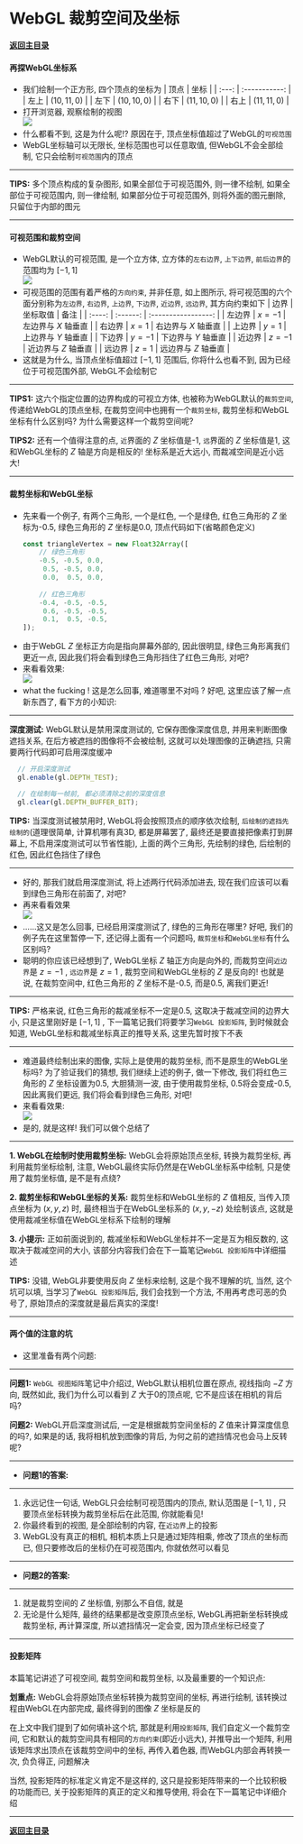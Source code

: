# WebGL 裁剪空间及坐标

**[返回主目录](../readme.md)**

#### 再探WebGL坐标系
+ 我们绘制一个正方形, 四个顶点的坐标为
  | 顶点  |     坐标      |
  | :---: | :-----------: |
  | 左上  | $(10, 11, 0)$ |
  | 左下  | $(10, 10, 0)$ |
  | 右下  | $(11, 10, 0)$ |
  | 右上  | $(11, 11, 0)$ |
+ 打开浏览器, 观察绘制的视图  
  ![](./Assets/view-outside-visible-box.png)
+ 什么都看不到, 这是为什么呢!? 原因在于, 顶点坐标值超过了WebGL的`可视范围`
+ WebGL坐标轴可以无限长, 坐标范围也可以任意取值, 但WebGL不会全部绘制, 它只会绘制`可视范围`内的顶点
***
**TIPS:** 多个顶点构成的复杂图形, 如果全部位于可视范围外, 则一律不绘制, 如果全部位于可视范围内, 则一律绘制, 如果部分位于可视范围外, 则将外面的图元删除, 只留位于内部的图元
***

#### 可视范围和裁剪空间
+ WebGL默认的可视范围, 是一个立方体, 立方体的`左右边界`, `上下边界`, `前后边界`的范围均为 $[-1, 1]$   
  ![](./Assets/WebGL-visible-box.png)
+ 可视范围的范围有着严格的`方向约束`, 并非任意, 如上图所示, 将可视范围的六个面分别称为`左边界`, `右边界`, `上边界`, `下边界`, `近边界`, `远边界`, 其方向约束如下
  |  边界  | 坐标取值 |        备注         |
  | :----: | :------: | :-----------------: |
  | 左边界 |  $x=-1$  | 左边界与 $X$ 轴垂直 |
  | 右边界 |  $x=1$   | 右边界与 $X$ 轴垂直 |
  | 上边界 |  $y=1$   | 上边界与 $Y$ 轴垂直 |
  | 下边界 |  $y=-1$  | 下边界与 $Y$ 轴垂直 |
  | 近边界 |  $z=-1$  | 近边界与 $Z$ 轴垂直 |
  | 远边界 |  $z=1$   | 远边界与 $Z$ 轴垂直 |
+ 这就是为什么, 当顶点坐标值超过 $[-1, 1]$ 范围后, 你将什么也看不到, 因为已经位于可视范围外部, WebGL不会绘制它
***
**TIPS1:** 这六个指定位置的边界构成的可视立方体, 也被称为WebGL默认的`裁剪空间`, 传递给WebGL的顶点坐标, 在裁剪空间中也拥有一个`裁剪坐标`, 裁剪坐标和WebGL坐标有什么区别吗? 为什么需要这样一个裁剪空间呢?  

**TIPS2:** 还有一个值得注意的点, `近`界面的 $Z$ 坐标值是-1, `远`界面的 $Z$ 坐标值是1, 这和WebGL坐标的 $Z$ 轴是方向是相反的! 坐标系是近大远小, 而裁减空间是近小远大!
***

#### 裁剪坐标和WebGL坐标
+ 先来看一个例子, 有两个三角形, 一个是红色, 一个是绿色, 红色三角形的 $Z$ 坐标为-0.5, 绿色三角形的 $Z$ 坐标是0.0, 顶点代码如下(省略颜色定义)
  ```JavaScript
  const triangleVertex = new Float32Array([
      // 绿色三角形
      -0.5, -0.5, 0.0,
       0.5, -0.5, 0.0,
       0.0,  0.5, 0.0,
              
      // 红色三角形
      -0.4, -0.5, -0.5,
       0.6, -0.5, -0.5,
       0.1,  0.5, -0.5,
  ]);
  ```
+ 由于WebGL $Z$ 坐标正方向是指向屏幕外部的, 因此很明显, 绿色三角形离我们更近一点, 因此我们将会看到绿色三角形挡住了红色三角形, 对吧?
+ 来看看效果:   
  ![](./Assets/WebGL-red-green-triangle-no-depth-test.png)
+ what the fucking ! 这是怎么回事, 难道哪里不对吗 ? 好吧, 这里应该了解一点新东西了, 看下方的小知识:
***
**深度测试:** WebGL默认是禁用深度测试的, 它保存图像深度信息, 并用来判断图像遮挡关系, 在后方被遮挡的图像将不会被绘制, 这就可以处理图像的正确遮挡, 只需要两行代码即可启用深度缓冲
```JavaScript
  // 开启深度测试
  gl.enable(gl.DEPTH_TEST);

  // 在绘制每一帧前, 都必须清除之前的深度信息
  gl.clear(gl.DEPTH_BUFFER_BIT);
```
**TIPS:** 当深度测试被禁用时, WebGL将会按照顶点的顺序依次绘制, `后绘制的遮挡先绘制的`(道理很简单, 计算机哪有真3D, 都是屏幕罢了, 最终还是要直接把像素打到屏幕上, 不启用深度测试可以节省性能), 上面的两个三角形, 先绘制的绿色, 后绘制的红色, 因此红色挡住了绿色 
***
+ 好的, 那我们就启用深度测试, 将上述两行代码添加进去, 现在我们应该可以看到绿色三角形在前面了, 对吧?
+ 再来看看效果   
  ![](./Assets/WebGL-red-green-triangle-no-depth-test.png)
+ ......这又是怎么回事, 已经启用深度测试了, 绿色的三角形在哪里? 好吧, 我们的例子先在这里暂停一下, 还记得上面有一个问题吗, `裁剪坐标`和`WebGL坐标`有什么区别吗?
+ 聪明的你应该已经想到了, WebGL坐标 $Z$ 轴正方向是向外的, 而裁剪空间`近边界`是 $z=-1$ , `远边界`是 $z=1$ , 裁剪空间和WebGL坐标的 $Z$ 是反向的! 也就是说, 在裁剪空间中, 红色三角形的 $Z$ 坐标不是-0.5, 而是0.5, 离我们更近!
***
**TIPS:** 严格来说, 红色三角形的裁减坐标不一定是0.5, 这取决于裁减空间的边界大小, 只是这里刚好是 $[-1, 1]$ , 下一篇笔记我们将要学习`WebGL 投影矩阵`, 到时候就会知道, WebGL坐标和裁减坐标真正的推导关系, 这里先暂时按下不表
***
+ 难道最终绘制出来的图像, 实际上是使用的裁剪坐标, 而不是原生的WebGL坐标吗? 为了验证我们的猜想, 我们继续上述的例子, 做一下修改, 我们将红色三角形的 $Z$ 坐标设置为0.5, 大胆猜测一波, 由于使用裁剪坐标, 0.5将会变成-0.5, 因此离我们更远, 我们将会看到绿色三角形, 对吧!
+ 来看看效果:   
  ![](./Assets/WebGL-red-green-triangle-enable-depth-test.png)
+ 是的, 就是这样! 我们可以做个总结了
***
**1. WebGL在绘制时使用裁剪坐标:** WebGL会将原始顶点坐标, 转换为裁剪坐标, 再利用裁剪坐标绘制, 注意, WebGL最终实际仍然是在WebGL坐标系中绘制, 只是使用了裁剪坐标值, 是不是有点绕?  
   
**2. 裁剪坐标和WebGL坐标的关系:** 裁剪坐标和WebGL坐标的 $Z$ 值相反, 当传入顶点坐标为 $(x, y, z)$ 时, 最终相当于在WebGL坐标系的 $(x, y, -z)$ 处绘制该点, 这就是使用裁减坐标值在WebGL坐标系下绘制的理解

**3. 小提示:** 正如前面说到的, 裁减坐标和WebGL坐标并不一定是互为相反数的, 这取决于裁减空间的大小, 该部分内容我们会在下一篇笔记`WebGL 投影矩阵`中详细描述  
  
**TIPS:** 没错, WebGL非要使用反向 $Z$ 坐标来绘制, 这是个我不理解的坑, 当然, 这个坑可以填, 当学习了`WebGL 投影矩阵`后, 我们会找到一个方法, 不用再考虑可恶的负号了, 原始顶点的深度就是最后真实的深度!
***

#### 两个值的注意的坑
+ 这里准备有两个问题:
***
**问题1:** `WebGL 视图矩阵`笔记中介绍过, WebGL默认相机位置在原点, 视线指向 $-Z$ 方向, 既然如此, 我们为什么可以看到 $Z$ 大于0的顶点呢, 它不是应该在相机的背后吗?  
  
**问题2:** WebGL开启深度测试后, 一定是根据裁剪空间坐标的 $Z$ 值来计算深度信息的吗?, 如果是的话, 我将相机放到图像的背后, 为何之前的遮挡情况也会马上反转呢?
***
+ **问题1的答案:**
***
1. 永远记住一句话, WebGL只会绘制可视范围内的顶点, 默认范围是 $[-1, 1]$ , 只要顶点坐标转换为裁剪坐标后在此范围, 你就能看见!
2. 你最终看到的视图, 是全部绘制的内容, 在`近边界`上的投影
3. WebGL没有真正的相机, 相机本质上只是通过矩阵相乘, 修改了顶点的坐标而已, 但只要修改后的坐标仍在可视范围内, 你就依然可以看见 
***
+ **问题2的答案:**
***
1. 就是裁剪空间的 $Z$ 坐标值, 别那么不自信, 就是
2. 无论是什么矩阵, 最终的结果都是改变原顶点坐标, WebGL再把新坐标转换成裁剪坐标, 再计算深度, 所以遮挡情况一定会变, 因为顶点坐标已经变了
***

#### 投影矩阵
本篇笔记讲述了可视空间, 裁剪空间和裁剪坐标, 以及最重要的一个知识点:   
  
**划重点:** WebGL会将原始顶点坐标转换为裁剪空间的坐标, 再进行绘制, 该转换过程由WebGL在内部完成, 最终得到的图像 $Z$ 坐标是反的  
  
在上文中我们提到了如何填补这个坑, 那就是利用`投影矩阵`, 我们自定义一个裁剪空间, 它和默认的裁剪空间具有相同的`方向约束`(即近小远大), 并推导出一个矩阵, 利用该矩阵求出顶点在该裁剪空间中的坐标, 再传入着色器, 而WebGL内部会再转换一次, 负负得正, 问题解决  
  
当然, 投影矩阵的标准定义肯定不是这样的, 这只是投影矩阵带来的一个比较积极的功能而已, 关于投影矩阵的真正的定义和推导使用, 将会在下一篇笔记中详细介绍
****
**[返回主目录](../readme.md)**